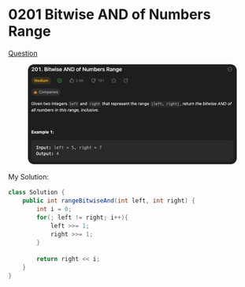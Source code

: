 # 0201 Bitwise AND of Numbers Range

[Question](https://leetcode.com/problems/bitwise-and-of-numbers-range/description/?envType=study-plan\&id=algorithm-ii)

<figure><img src="../.gitbook/assets/image.png" alt=""><figcaption></figcaption></figure>





My Solution:

```java
class Solution {
    public int rangeBitwiseAnd(int left, int right) {
        int i = 0;
        for(; left != right; i++){
            left >>= 1;
            right >>= 1;
        }

        return right << i;
    }
}
```

